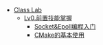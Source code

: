* [Class Lab](/tut_lab/README.md)
    * [Lv0.前置技能掌握](/tut_lab/lv0/README.md)
        * [Socket&Epoll编程入门](/tut_lab/lv0/Socket&Epoll编程入门.md)
        * [CMake的基本使用](/tut_lab/lv0/cmake.md)
